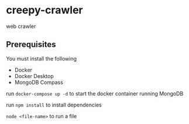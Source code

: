 # creepy-crawler

web crawler

## Prerequisites

You must install the following

- Docker
- Docker Desktop
- MongoDB Compass

run `docker-compose up -d` to start the docker container running MongoDB

run `npm install` to install dependencies

`node <file-name>` to run a file
